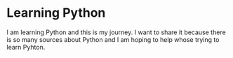# Learning Python

I am learning Python and this is my journey. I want to share it because there is so many sources about Python and I am hoping to help whose trying to learn Pyhton.
